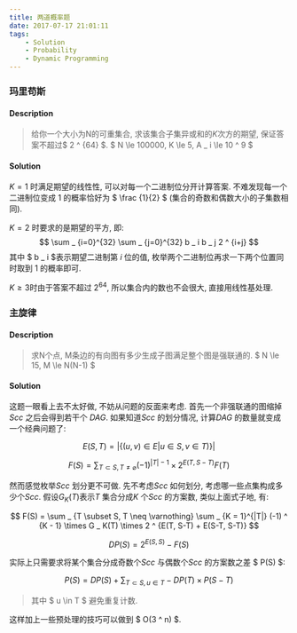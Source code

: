 ```yaml
---
title: 两道概率题
date: 2017-07-17 21:01:11
tags:
    - Solution
    - Probability
    - Dynamic Programming
---
```


### 玛里苟斯

#### Description
> 给你一个大小为N的可重集合, 求该集合子集异或和的$K$次方的期望, 保证答案不超过$ 2 ^ {64} $.
$ N \le 100000, K \le 5, A _ i \le 10 ^ 9 $

<!-- more -->

#### Solution

$K=1$ 时满足期望的线性性, 可以对每一个二进制位分开计算答案.
不难发现每一个二进制位变成 $1$ 的概率恰好为 $ \frac {1}{2} $ (集合的奇数和偶数大小的子集数相同).

$K=2$ 时要求的是期望的平方, 即:
$$ \sum _ {i=0}^{32} \sum _ {j=0}^{32} b _ i b _ j 2 ^ {i+j} $$
其中 $ b _ i $表示期望二进制第 $i$ 位的值, 枚举两个二进制位再求一下两个位置同时取到 $1$ 的概率即可.

$K \ge 3$时由于答案不超过 $2^{64}$, 所以集合内的数也不会很大, 直接用线性基处理.

### 主旋律

#### Description
> 求N个点, M条边的有向图有多少生成子图满足整个图是强联通的.
$ N \le 15, M \le N(N-1) $

#### Solution

这题一眼看上去不太好做, 不妨从问题的反面来考虑.
首先一个非强联通的图缩掉$Scc$ 之后会得到若干个 $DAG$.
如果知道$Scc$ 的划分情况, 计算$DAG$ 的数量就变成一个经典问题了:

$$ E(S, T) = {|\{(u, v) \in E | u \in S, v \in T)\}|} $$

$$ F(S) = \sum _ {T \subset S, T \neq \varnothing} (-1) ^ {|T| - 1}  \times 2 ^ {E(T, S-T)} F(T) $$

然而感觉枚举$Scc$ 划分更不可做.
先不考虑$Scc$ 如何划分, 考虑哪一些点集构成多少个$Scc$.
假设$G _ K(T)$表示$T$ 集合分成$K$ 个$Scc$ 的方案数, 类似上面式子地, 有:
    
$$ F(S) = \sum _ {T \subset S, T \neq \varnothing} \sum _ {K = 1}^{|T|} (-1) ^ {K - 1} \times G _ K(T) \times 2 ^ {E(T, S-T) + E(S-T, S-T)} $$

$$ DP(S) = 2 ^ {E(S, S)} - F(S) $$

实际上只需要求将某个集合分成奇数个$Scc$ 与偶数个$Scc$ 的方案数之差 $ P(S) $:

$$ P(S) = DP(S) + \sum _ {T \subset S, u \in T} - DP(T) \times P(S - T) $$

> 其中 $ u \in T $ 避免重复计数.

这样加上一些预处理的技巧可以做到 $ O(3 ^ n) $.
